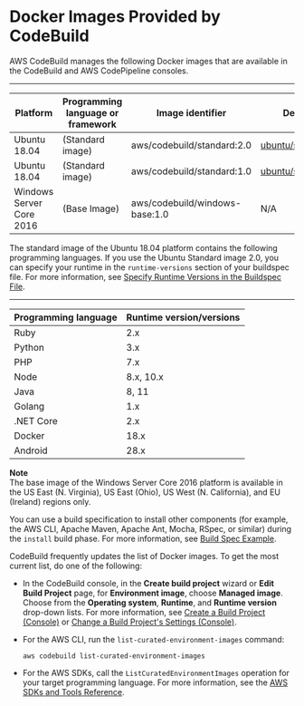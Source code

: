 # Docker Images Provided by CodeBuild<a name="build-env-ref-available"></a>

AWS CodeBuild manages the following Docker images that are available in the CodeBuild and AWS CodePipeline consoles\.


****  

| Platform | Programming language or framework | Image identifier | Definition | 
| --- | --- | --- | --- | 
| Ubuntu 18\.04 | \(Standard image\) | aws/codebuild/standard:2\.0 | [ubuntu/standard/2\.0](https://github.com/aws/aws-codebuild-docker-images/tree/master/ubuntu/standard/2.0) | 
| Ubuntu 18\.04 | \(Standard image\) | aws/codebuild/standard:1\.0 | [ubuntu/standard/1\.0](https://github.com/aws/aws-codebuild-docker-images/tree/master/ubuntu/standard/1.0) | 
| Windows Server Core 2016 | \(Base Image\) | aws/codebuild/windows\-base:1\.0 | N/A | 

 The standard image of the Ubuntu 18\.04 platform contains the following programming languages\. If you use the Ubuntu Standard image 2\.0, you can specify your runtime in the `runtime-versions` section of your buildspec file\. For more information, see [Specify Runtime Versions in the Buildspec File](build-spec-ref.md#runtime-versions-buildspec-file)\. 


****  

| Programming language | Runtime version/versions | 
| --- | --- | 
| Ruby | 2\.x | 
| Python | 3\.x | 
| PHP | 7\.x | 
| Node | 8\.x, 10\.x | 
| Java | 8, 11 | 
| Golang | 1\.x | 
| \.NET Core | 2\.x | 
| Docker | 18\.x | 
| Android | 28\.x | 

**Note**  
 The base image of the Windows Server Core 2016 platform is available in the US East \(N\. Virginia\), US East \(Ohio\), US West \(N\. California\), and EU \(Ireland\) regions only\. 

You can use a build specification to install other components \(for example, the AWS CLI, Apache Maven, Apache Ant, Mocha, RSpec, or similar\) during the `install` build phase\. For more information, see [Build Spec Example](build-spec-ref.md#build-spec-ref-example)\.

CodeBuild frequently updates the list of Docker images\. To get the most current list, do one of the following:
+ In the CodeBuild console, in the **Create build project** wizard or **Edit Build Project** page, for **Environment image**, choose **Managed image**\. Choose from the **Operating system**, **Runtime**, and **Runtime version** drop\-down lists\. For more information, see [Create a Build Project \(Console\)](create-project.md#create-project-console) or [Change a Build Project's Settings \(Console\)](change-project.md#change-project-console)\.
+ For the AWS CLI, run the `list-curated-environment-images` command:

  ```
  aws codebuild list-curated-environment-images
  ```
+ For the AWS SDKs, call the `ListCuratedEnvironmentImages` operation for your target programming language\. For more information, see the [AWS SDKs and Tools Reference](sdk-ref.md)\.